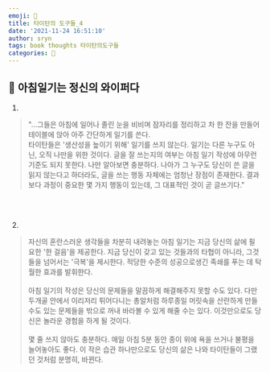 ```yaml
---
emoji: 📕
title: 타이탄의 도구들_4
date: '2021-11-24 16:51:10'
author: sryn
tags: book thoughts 타이탄의도구들
categories: 📕
---
```


## 🍋 아침일기는 정신의 와이퍼다

1.

> "...그들은 아침에 일어나 졸린 눈을 비비며 잠자리를 정리하고 차 한 잔을 만들어 테이블에 앉아 아주 간단하게 일기를 쓴다.</br>타이탄들은 '생산성을 높이기 위해' 일기를 쓰지 않는다. 일기는 다른 누구도 아닌, 오직 나만을 위한 것이다. 글을 잘 쓰는지의 여부는 아침 일기 작성에 아무런 기준도 되지 못한다. 나만 알아보면 충분하다. 나아가 그 누구도 당신이 쓴 글을 읽지 않는다고 하더라도, 글을 쓰는 행동 자체에는 엄청난 장점이 존재한다. 결과보다 과정이 중요한 몇 가지 행동이 있는데, 그 대표적인 것이 곧 글쓰기다."

</br></br>

2.

> 자신의 혼란스러운 생각들을 차분히 내려놓는 아침 일기는 지금 당신의 삶에 필요한 '한 걸음'을 제공한다. 지금 당신이 갖고 있는 것들과의 타협이 아니라, 그것들을 넘어서는 '극복'을 제시한다. 적당한 수준의 성공으로생긴 족쇄를 푸는 데 탁월한 효과를 발휘한다.</br></br>아침 일기의 작성은 당신의 문제들을 말끔하게 해결해주지 못할 수도 있다. 다만 두개골 안에서 이리저리 튀어다니는 총알처럼 하루종일 머릿속을 산란하게 만들 수도 있는 문제들을 밖으로 꺼내 바라볼 수 있게 해줄 수는 있다. 이것만으로도 당신은 놀라운 경험을 하게 될 것이다.</br></br> 몇 줄 쓰지 않아도 충분하다. 매일 아침 5분 동안 종이 위에 욕을 쓰거나 불평을 늘어놓아도 좋다. 이 작은 습관 하나만으로도 당신의 삶은 나와 타이탄들이 그랬던 것처럼 분명히, 바뀐다.

</br></br></br></br></br></br></br>

<!--
```toc

``` -->
